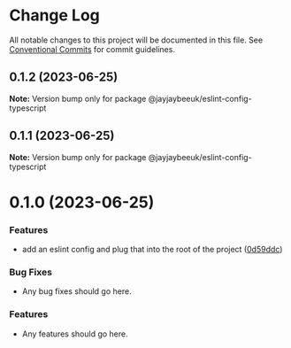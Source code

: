 # Change Log

All notable changes to this project will be documented in this file.
See [Conventional Commits](https://conventionalcommits.org) for commit guidelines.

## 0.1.2 (2023-06-25)

**Note:** Version bump only for package @jayjaybeeuk/eslint-config-typescript

## 0.1.1 (2023-06-25)

**Note:** Version bump only for package @jayjaybeeuk/eslint-config-typescript

# 0.1.0 (2023-06-25)

### Features

- add an eslint config and plug that into the root of the project ([0d59ddc](https://github.com/jayjaybeeuk/utils/commit/0d59ddcfec3863c28b6829bf54d9fc24acb0735d))

### Bug Fixes

- Any bug fixes should go here.

### Features

- Any features should go here.

